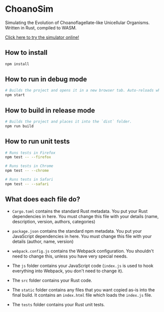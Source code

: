 # ChoanoSim

Simulating the Evolution of Choanoflagellate-like Unicellular Organisms. Written in Rust, compiled to WASM.

[Click here to try the simulator online!](https://natelev.in/portfolio/ChoanoSim/)

## How to install

```sh
npm install
```

## How to run in debug mode

```sh
# Builds the project and opens it in a new browser tab. Auto-reloads when the project changes.
npm start
```

## How to build in release mode

```sh
# Builds the project and places it into the `dist` folder.
npm run build
```

## How to run unit tests

```sh
# Runs tests in Firefox
npm test -- --firefox

# Runs tests in Chrome
npm test -- --chrome

# Runs tests in Safari
npm test -- --safari
```

## What does each file do?

-   `Cargo.toml` contains the standard Rust metadata. You put your Rust dependencies in here. You must change this file with your details (name, description, version, authors, categories)

-   `package.json` contains the standard npm metadata. You put your JavaScript dependencies in here. You must change this file with your details (author, name, version)

-   `webpack.config.js` contains the Webpack configuration. You shouldn't need to change this, unless you have very special needs.

-   The `js` folder contains your JavaScript code (`index.js` is used to hook everything into Webpack, you don't need to change it).

-   The `src` folder contains your Rust code.

-   The `static` folder contains any files that you want copied as-is into the final build. It contains an `index.html` file which loads the `index.js` file.

-   The `tests` folder contains your Rust unit tests.
